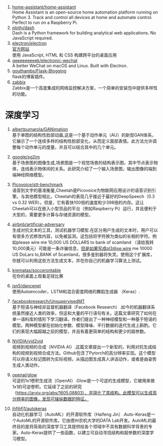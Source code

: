 1. [home-assistant/home-assistant](https://github.com/home-assistant/home-assistant)    
Home Assistant is an open-source home automation platform running on Python 3. Track and control all devices at home and automate control. Perfect to run on a Raspberry Pi.
2. [plotly/dash](https://github.com/plotly/dash)    
Dash is a Python framework for building analytical web applications. No JavaScript required.    
3. [electron/electron](https://github.com/electron/electron)   
[官方网站](https://electronjs.org/)     
使用 JavaScript, HTML 和 CSS 构建跨平台的桌面应用    
4. [geeeeeeeeek/electronic-wechat](https://github.com/geeeeeeeeek/electronic-wechat)    
A better WeChat on macOS and Linux. Built with Electron.
5. [gouthambs/Flask-Blogging](https://github.com/gouthambs/Flask-Blogging)    
flask的博客插件。
6. [zabbix](https://www.zabbix.com/)    
Zabbix是一个高度集成的网络监控解决方案，一个简单的安装包中提供多样性的功能。


# 深度学习
1. [albertpumarola/GANimation](https://github.com/albertpumarola/GANimation)  
基于单图的结构性脸部动画,这是一个基于动作单元（AU）的新型GAN体系，它展示了一个连续多样的结构性脸部变化，从而定义面部表情。此方法允许调整每个动作单元的度量，并且可以结合其中的几个单元。

2. [google/sg2im](https://github.com/google/sg2im)  
基于场景图的图像生成,场景图是一个视觉场景的结构表示图，其中节点表示物体，连线表示物体间的关系。此研究介绍了一个输入场景图，输出图像的端到端神经网络模型。
3. [Picovoice/stt-benchmark](https://github.com/Picovoice/stt-benchmark)    
语音到文字的基准衡量,Cheetah是Picovoice为物联网应用设计的语音识别引擎。与其他模型相比，Cheetah的表现几乎接近于最好的DeepSpeech（0.3 vs 0.32 WER）。但是，它有着快100倍的速度和少398倍的内存。这让Cheetah可以在嵌入小型货品的平台（例如Raspberry Pi）运行，并且便利于大型的，需要更多计算与存储资源的模型。
4. [airbnb/artificial-adversary](https://github.com/airbnb/artificial-adversary)    
生成对抗文本的工具，测试机器学习模型.在区分用户生成的文本时，用户可以有很多方式修改内容，以免被监测。这包括将字符换为类似的长相的字符。例如please wire me 10,000 US DOLLARS to bank of scamland （请给我转10,000美元）可能是一条诈骗信息，但是如果写成pl3@se.wire me 10000 US DoLars to,BANK of ScamIand，很多鉴别器将失灵。使用这个扩展库，你就可以利用这些方法生成文本，并在你自己的机器学习算法上测试。
5. [krematas/soccerontable](https://github.com/krematas/soccerontable)    
在你的桌面上观看足球比赛
6. [jsn5/dancenet](https://github.com/jsn5/dancenet)    
使用Autoencoder，LSTM和混合密度网络的舞蹈生成器 （Keras）.
7. [facebookresearch/UnsupervisedMT](https://github.com/facebookresearch/UnsupervisedMT)   
基于短语与神经非监督机器翻译（Facebook Research）.如今的机器翻译系统虽然接近人类的效率，但这和大量的平行语句有关。这篇文章研究了如何在单一语料库的情形下学习翻译。作者们提出了一种神经模型和一种基于短语的模型。两种模型都在初始化参数、模型降噪、平行数据的迭代生成上斟酌。它们的表现大幅超越之前的模型，并且有着更简单的结构和更少的超参数。
8. [NVIDIA/vid2vid](https://github.com/NVIDIA/vid2vid)    
视频到视频的合成（NVIDIA AI）.这篇文章提出一个新型的，利用对抗生成结构的视频到视频合成方法。Github包含了Pytorch的高分辨率实现。这个模型可以将语义标记图转为实际视频，从描边图生成真人讲话动作，或者是由姿势生成人类动作。
9. [openai/glow](https://github.com/openai/glow)    
可逆的1x1卷积生成流（OpenAI）.Glow是一个可逆的生成模型，它被用来做1x1的可逆卷积。它延续了之前的研究（https://arxiv.org/abs/1605.08803），并简化了其结构。此模型可以生成高分辨率的图像，发现可操纵数据的特征。
10. [jhfjhfj1/autokeras](https://github.com/jhfjhfj1/autokeras)    
自动化机器学习（AutoML）的开源软件库（Haifeng Jin）.Auto-Keras是一个AutoML的开源软件库。它由德州农机大学的DATA Lab开发。AutoML的最终目的是将简易的深度学习工具提供给各个领域中不具有数据科学背景的专家。Auto-Keras提供了一些函数，以建立可自动寻找结构和超参数的深度学习模型。
